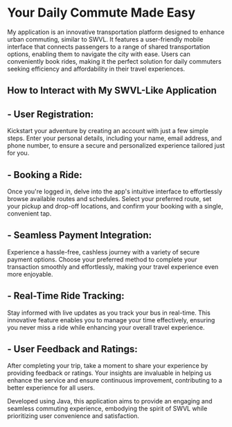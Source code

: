  # Your Daily Commute Made Easy
My application is an innovative transportation platform designed to enhance urban commuting, similar to SWVL. It features a user-friendly mobile interface that connects passengers to a range of shared transportation options, enabling them to navigate the city with ease. Users can conveniently book rides, making it the perfect solution for daily commuters seeking efficiency and affordability in their travel experiences.
 
     
## How to Interact with My SWVL-Like Application  
## - User Registration:
Kickstart your adventure by creating an account with just a few simple steps. Enter your personal details, including your name, email address, and phone number, to ensure a secure and personalized experience tailored just for you.

## - Booking a Ride: 
Once you're logged in, delve into the app's intuitive interface to effortlessly browse available routes and schedules. Select your preferred route, set your pickup and drop-off locations, and confirm your booking with a single, convenient tap.

## - Seamless Payment Integration:
Experience a hassle-free, cashless journey with a variety of secure payment options. Choose your preferred method to complete your transaction smoothly and effortlessly, making your travel experience even more enjoyable.

## - Real-Time Ride Tracking: 
Stay informed with live updates as you track your bus in real-time. This innovative feature enables you to manage your time effectively, ensuring you never miss a ride while enhancing your overall travel experience.

## - User Feedback and Ratings: 
After completing your trip, take a moment to share your experience by providing feedback or ratings. Your insights are invaluable in helping us enhance the service and ensure continuous improvement, contributing to a better experience for all users.


Developed using Java, this application aims to provide an engaging and seamless commuting experience, embodying the spirit of SWVL while prioritizing user convenience and satisfaction.







